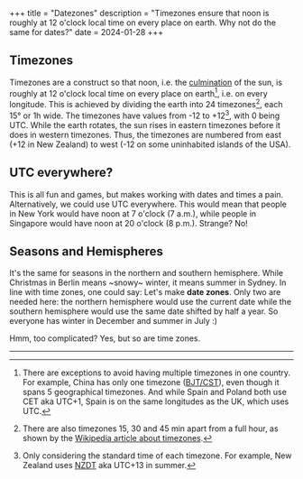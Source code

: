 +++
title = "Datezones"
description = "Timezones ensure that noon is roughly at 12 o'clock local time on every place on earth. Why not do the same for dates?"
date = 2024-01-28
+++

## Timezones

Timezones are a construct so that noon, i.e. the [culmination](https://en.wikipedia.org/wiki/Culmination) of the sun, is roughly at 12 o'clock local time on every place on earth[^1], i.e. on every longitude. This is achieved by dividing the earth into 24 timezones[^2], each 15° or 1h wide. The timezones have values from -12 to +12[^3], with 0 being UTC. While the earth rotates, the sun rises in eastern timezones before it does in western timezones. Thus, the timezones are numbered from east (+12 in New Zealand) to west (-12 on some uninhabited islands of the USA).


## UTC everywhere?

This is all fun and games, but makes working with dates and times a pain. Alternatively, we could use UTC everywhere. This would mean that people in New York would have noon at 7 o'clock (7 a.m.), while people in Singapore would have noon at 20 o'clock (8 p.m.). Strange? No!


## Seasons and Hemispheres

It's the same for seasons in the northern and southern hemisphere. While Christmas in Berlin means ~snowy~ winter, it means summer in Sydney. In line with time zones, one could say: Let's make **date zones**. Only two are needed here: the northern hemisphere would use the current date while the southern hemisphere would use the same date shifted by half a year. So everyone has winter in December and summer in July :)

Hmm, too complicated? Yes, but so are time zones.


---

[^1]: There are exceptions to avoid having multiple timezones in one country. For example, China has only one timezone ([BJT/CST](https://en.wikipedia.org/wiki/Time_in_China)), even though it spans 5 geographical timezones. And while Spain and Poland both use CET aka UTC+1, Spain is on the same longitudes as the UK, which uses UTC.

[^2]: There are also timezones 15, 30 and 45 min apart from a full hour, as shown by the [Wikipedia article about timezones](https://en.wikipedia.org/wiki/Time_zone).

[^3]: Only considering the standard time of each timezone. For example, New Zealand uses [NZDT](https://simple.wikipedia.org/wiki/Time_in_New_Zealand) aka UTC+13 in summer.